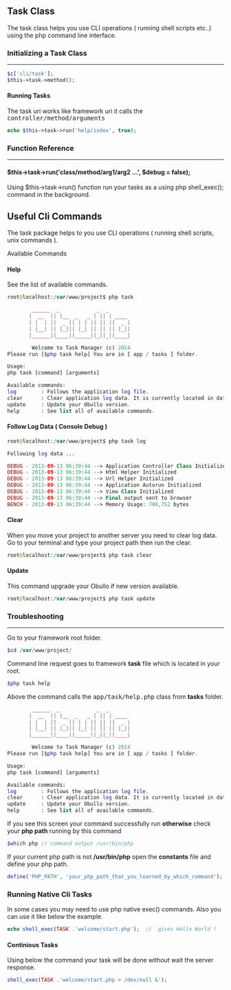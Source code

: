 ## Task Class

The task class helps you use CLI operations ( running shell scripts etc..) using the php command line interface.


### Initializing a Task Class

------

```php
$c['cli/task'];
$this->task->method();
```

#### Running Tasks

The task uri works like framework uri it calls the <kbd>controller/method/arguments</kbd>

```php
echo $this->task->run('help/index', true);
```

### Function Reference

------

#### $this->task->run('class/method/arg1/arg2 ...', $debug = false);

Using $this->task->run() function run your tasks as a using php shell_exec(); command in the background.


## Useful Cli Commands

The task package helps to you use CLI operations ( running shell scripts, unix commands ).

Available Commands

#### Help

See the list of available commands.

```php
root@localhost:/var/www/project$ php task

        ______  _            _  _
       |  __  || |__  _   _ | || | ____
       | |  | ||  _ || | | || || ||  _ |
       | |__| || |_||| |_| || || || |_||
       |______||____||_____||_||_||____|

        Welcome to Task Manager (c) 2014
Please run [$php task help] You are in [ app / tasks ] folder.

Usage:
php task [command] [arguments]

Available commands:
log        : Follows the application log file.
clear      : Clear application log data. It is currently located in data folder.
update     : Update your Obullo version.
help       : See list all of available commands.

```

#### Follow Log Data ( Console Debug )

```php
root@localhost:/var/www/project$ php task log
```

```php
Following log data ...

DEBUG - 2013-09-13 06:39:44 --> Application Controller Class Initialized 
DEBUG - 2013-09-13 06:39:44 --> Html Helper Initialized 
DEBUG - 2013-09-13 06:39:44 --> Url Helper Initialized 
DEBUG - 2013-09-13 06:39:44 --> Application Autorun Initialized 
DEBUG - 2013-09-13 06:39:44 --> View Class Initialized 
DEBUG - 2013-09-13 06:39:44 --> Final output sent to browser 
BENCH - 2013-09-13 06:39:44 --> Memory Usage: 700,752 bytes 
```

#### Clear

When you move your project to another server you need to clear log data. Go to your terminal and type your project path then run the clear.

```php
root@localhost:/var/www/project$ php task clear 
```

#### Update

This command upgrade your Obullo if new version available.

```php
root@localhost:/var/www/project$ php task update
```

### Troubleshooting

------

Go to your framework root folder.

```php
$cd /var/www/project/
```

Command line request goes to framework <b>task</b> file which is located in your root.


```php
$php task help
```

Above the command calls the <kbd>app/task/help.php</kbd> class from <b>tasks</b> folder.

```php
        ______  _            _  _
       |  __  || |__  _   _ | || | ____
       | |  | ||  _ || | | || || ||  _ |
       | |__| || |_||| |_| || || || |_||
       |______||____||_____||_||_||____|

        Welcome to Task Manager (c) 2014
Please run [$php task help] You are in [ app / tasks ] folder.

Usage:
php task [command] [arguments]

Available commands:
log        : Follows the application log file.
clear      : Clear application log data. It is currently located in data folder.
update     : Update your Obullo version.
help       : See list all of available commands.
```

If you see this screen your command successfully run <b>otherwise</b> check your <b>php path</b> running by this command

```php
$which php // command output /usr/bin/php 
```

If your current php path is not <b>/usr/bin/php</b> open the <b>constants</b> file and define your php path. 

```php
define('PHP_PATH', 'your_php_path_that_you_learned_by_which_command'); 
```

### Running Native Cli Tasks

In some cases you may need to use php native exec() commands. Also you can use it like below the example.

```php
echo shell_exec(TASK .'welcome/start.php');  //  gives Hello World !
```

#### Continious Tasks

Using below the command your task will be done without wait the server response.

```php
shell_exec(TASK .'welcome/start.php > /dev/null &');
```